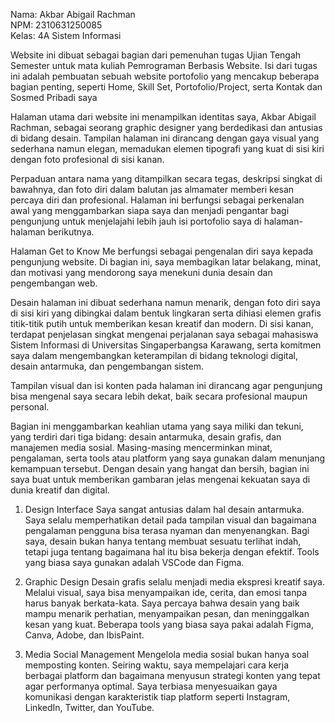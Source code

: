 Nama: Akbar Abigail Rachman  
NPM: 2310631250085  
Kelas: 4A Sistem Informasi  

Website ini dibuat sebagai bagian dari pemenuhan tugas Ujian Tengah Semester untuk mata kuliah Pemrograman Berbasis Website. Isi dari tugas ini adalah pembuatan sebuah website portofolio yang mencakup beberapa bagian penting, seperti Home, Skill Set, Portofolio/Project, serta Kontak dan Sosmed Pribadi saya

Halaman utama dari website ini menampilkan identitas saya, Akbar Abigail Rachman, sebagai seorang graphic designer yang berdedikasi dan antusias di bidang desain. Tampilan halaman ini dirancang dengan gaya visual yang sederhana namun elegan, memadukan elemen tipografi yang kuat di sisi kiri dengan foto profesional di sisi kanan.

Perpaduan antara nama yang ditampilkan secara tegas, deskripsi singkat di bawahnya, dan foto diri dalam balutan jas almamater memberi kesan percaya diri dan profesional. Halaman ini berfungsi sebagai perkenalan awal yang menggambarkan siapa saya dan menjadi pengantar bagi pengunjung untuk menjelajahi lebih jauh isi portofolio saya di halaman-halaman berikutnya.

Halaman Get to Know Me berfungsi sebagai pengenalan diri saya kepada pengunjung website. Di bagian ini, saya membagikan latar belakang, minat, dan motivasi yang mendorong saya menekuni dunia desain dan pengembangan web.

Desain halaman ini dibuat sederhana namun menarik, dengan foto diri saya di sisi kiri yang dibingkai dalam bentuk lingkaran serta dihiasi elemen grafis titik-titik putih untuk memberikan kesan kreatif dan modern. Di sisi kanan, terdapat penjelasan singkat mengenai perjalanan saya sebagai mahasiswa Sistem Informasi di Universitas Singaperbangsa Karawang, serta komitmen saya dalam mengembangkan keterampilan di bidang teknologi digital, desain antarmuka, dan pengembangan sistem.

Tampilan visual dan isi konten pada halaman ini dirancang agar pengunjung bisa mengenal saya secara lebih dekat, baik secara profesional maupun personal.

Bagian ini menggambarkan keahlian utama yang saya miliki dan tekuni, yang terdiri dari tiga bidang: desain antarmuka, desain grafis, dan manajemen media sosial. Masing-masing mencerminkan minat, pengalaman, serta tools atau platform yang saya gunakan dalam menunjang kemampuan tersebut. Dengan desain yang hangat dan bersih, bagian ini saya buat untuk memberikan gambaran jelas mengenai kekuatan saya di dunia kreatif dan digital.

1. Design Interface
Saya sangat antusias dalam hal desain antarmuka. Saya selalu memperhatikan detail pada tampilan visual dan bagaimana pengalaman pengguna bisa terasa nyaman dan menyenangkan. Bagi saya, desain bukan hanya tentang membuat sesuatu terlihat indah, tetapi juga tentang bagaimana hal itu bisa bekerja dengan efektif. Tools yang biasa saya gunakan adalah VSCode dan Figma.

2. Graphic Design
Desain grafis selalu menjadi media ekspresi kreatif saya. Melalui visual, saya bisa menyampaikan ide, cerita, dan emosi tanpa harus banyak berkata-kata. Saya percaya bahwa desain yang baik mampu menarik perhatian, menyampaikan pesan, dan meninggalkan kesan yang kuat. Beberapa tools yang biasa saya pakai adalah Figma, Canva, Adobe, dan IbisPaint.

3. Media Social Management
Mengelola media sosial bukan hanya soal memposting konten. Seiring waktu, saya mempelajari cara kerja berbagai platform dan bagaimana menyusun strategi konten yang tepat agar performanya optimal. Saya terbiasa menyesuaikan gaya komunikasi dengan karakteristik tiap platform seperti Instagram, LinkedIn, Twitter, dan YouTube.

